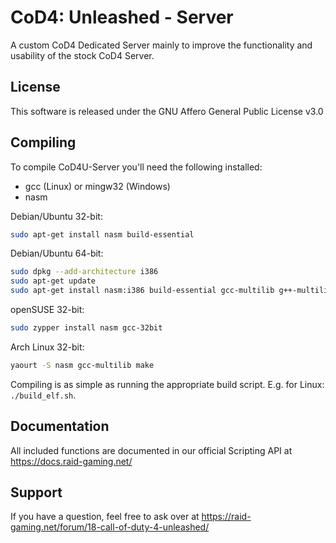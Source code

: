 # CoD4: Unleashed - Server
A custom CoD4 Dedicated Server mainly to improve the functionality and usability of the stock CoD4 Server.

## License
This software is released under the GNU Affero General Public License v3.0

## Compiling
To compile CoD4U-Server you'll need the following installed:
* gcc (Linux) or mingw32 (Windows)
* nasm

Debian/Ubuntu 32-bit:
```bash
sudo apt-get install nasm build-essential
```

Debian/Ubuntu 64-bit:
```bash
sudo dpkg --add-architecture i386
sudo apt-get update
sudo apt-get install nasm:i386 build-essential gcc-multilib g++-multilib
```

openSUSE 32-bit:
```bash
sudo zypper install nasm gcc-32bit
```

Arch Linux 32-bit:
```bash
yaourt -S nasm gcc-multilib make
```

Compiling is as simple as running the appropriate build script. E.g. for Linux: `./build_elf.sh`.

## Documentation
All included functions are documented in our official Scripting API at https://docs.raid-gaming.net/

## Support
If you have a question, feel free to ask over at https://raid-gaming.net/forum/18-call-of-duty-4-unleashed/

